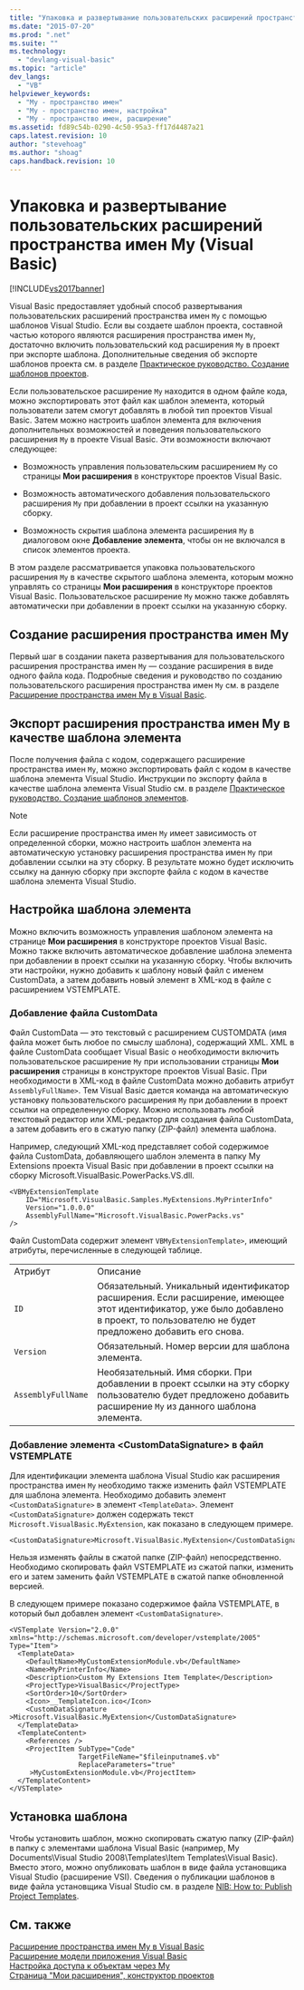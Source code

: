 ```yaml
---
title: "Упаковка и развертывание пользовательских расширений пространства имен My (Visual Basic) | Microsoft Docs"
ms.date: "2015-07-20"
ms.prod: ".net"
ms.suite: ""
ms.technology: 
  - "devlang-visual-basic"
ms.topic: "article"
dev_langs: 
  - "VB"
helpviewer_keywords: 
  - "My - пространство имен"
  - "My - пространство имен, настройка"
  - "My - пространство имен, расширение"
ms.assetid: fd89c54b-0290-4c50-95a3-ff17d4487a21
caps.latest.revision: 10
author: "stevehoag"
ms.author: "shoag"
caps.handback.revision: 10
---
```

# Упаковка и развертывание пользовательских расширений пространства имен My (Visual Basic)
[!INCLUDE[vs2017banner](../../../visual-basic/includes/vs2017banner.md)]

Visual Basic предоставляет удобный способ развертывания пользовательских расширений пространства имен `My` с помощью шаблонов Visual Studio.  Если вы создаете шаблон проекта, составной частью которого являются расширения пространства имен `My`, достаточно включить пользовательский код расширения `My` в проект при экспорте шаблона.  Дополнительные сведения об экспорте шаблонов проекта см. в разделе [Практическое руководство. Создание шаблонов проектов](../Topic/How%20to:%20Create%20Project%20Templates.md).  
  
 Если пользовательское расширение `My` находится в одном файле кода, можно экспортировать этот файл как шаблон элемента, который пользователи затем смогут добавлять в любой тип проектов Visual Basic.  Затем можно настроить шаблон элемента для включения дополнительных возможностей и поведения пользовательского расширения `My` в проекте Visual Basic.  Эти возможности включают следующее:  
  
-   Возможность управления пользовательским расширением `My` со страницы **Мои расширения** в конструкторе проектов Visual Basic.  
  
-   Возможность автоматического добавления пользовательского расширения `My` при добавлении в проект ссылки на указанную сборку.  
  
-   Возможность скрытия шаблона элемента расширения `My` в диалоговом окне **Добавление элемента**, чтобы он не включался в список элементов проекта.  
  
 В этом разделе рассматривается упаковка пользовательского расширения `My` в качестве скрытого шаблона элемента, которым можно управлять со страницы **Мои расширения** в конструкторе проектов Visual Basic.  Пользовательское расширение `My` можно также добавлять автоматически при добавлении в проект ссылки на указанную сборку.  
  
## Создание расширения пространства имен My  
 Первый шаг в создании пакета развертывания для пользовательского расширения пространства имен `My` — создание расширения в виде одного файла кода.  Подробные сведения и руководство по созданию пользовательского расширения пространства имен `My` см. в разделе [Расширение пространства имен My в Visual Basic](../../../visual-basic/developing-apps/customizing-extending-my/extending-the-my-namespace.md).  
  
## Экспорт расширения пространства имен My в качестве шаблона элемента  
 После получения файла с кодом, содержащего расширение пространства имен `My`, можно экспортировать файл с кодом в качестве шаблона элемента Visual Studio.  Инструкции по экспорту файла в качестве шаблона элемента Visual Studio см. в разделе [Практическое руководство. Создание шаблонов элементов](../Topic/How%20to:%20Create%20Item%20Templates.md).  
  
> [!NOTE]
>  Если расширение пространства имен `My` имеет зависимость от определенной сборки, можно настроить шаблон элемента на автоматическую установку расширения пространства имен `My` при добавлении ссылки на эту сборку.  В результате можно будет исключить ссылку на данную сборку при экспорте файла с кодом в качестве шаблона элемента Visual Studio.  
  
## Настройка шаблона элемента  
 Можно включить возможность управления шаблоном элемента на странице **Мои расширения** в конструкторе проектов Visual Basic.  Можно также включить автоматическое добавление шаблона элемента при добавлении в проект ссылки на указанную сборку.  Чтобы включить эти настройки, нужно добавить к шаблону новый файл с именем CustomData, а затем добавить новый элемент в XML\-код в файле с расширением VSTEMPLATE.  
  
### Добавление файла CustomData  
 Файл CustomData — это текстовый с расширением CUSTOMDATA \(имя файла может быть любое по смыслу шаблона\), содержащий XML.  XML в файле CustomData сообщает Visual Basic о необходимости включить пользовательское расширение `My` при использовании страницы **Мои расширения** страницы в конструкторе проектов Visual Basic.  При необходимости в XML\-код в файле CustomData можно добавить атрибут `AssemblyFullName>`.  Тем Visual Basic дается команда на автоматическую установку пользовательского расширения `My` при добавлении в проект ссылки на определенную сборку.  Можно использовать любой текстовый редактор или XML\-редактор для создания файла CustomData, а затем добавить его в сжатую папку \(ZIP\-файл\) элемента шаблона.  
  
 Например, следующий XML\-код представляет собой содержимое файла CustomData, добавляющего шаблон элемента в папку My Extensions проекта Visual Basic при добавлении в проект ссылки на сборку Microsoft.VisualBasic.PowerPacks.VS.dll.  
  
```  
<VBMyExtensionTemplate   
    ID="Microsoft.VisualBasic.Samples.MyExtensions.MyPrinterInfo"   
    Version="1.0.0.0"  
    AssemblyFullName="Microsoft.VisualBasic.PowerPacks.vs"  
/>  
```  
  
 Файл CustomData содержит элемент `VBMyExtensionTemplate>`, имеющий атрибуты, перечисленные в следующей таблице.  
  
|||  
|-|-|  
|Атрибут|Описание|  
|`ID`|Обязательный.  Уникальный идентификатор расширения.  Если расширение, имеющее этот идентификатор, уже было добавлено в проект, то пользователю не будет предложено добавить его снова.|  
|`Version`|Обязательный.  Номер версии для шаблона элемента.|  
|`AssemblyFullName`|Необязательный.  Имя сборки.  При добавлении в проект ссылки на эту сборку пользователю будет предложено добавить расширение `My` из данного шаблона элемента.|  
  
### Добавление элемента \<CustomDataSignature\> в файл VSTEMPLATE  
 Для идентификации элемента шаблона Visual Studio как расширения пространства имен `My` необходимо также изменить файл VSTEMPLATE для шаблона элемента.  Необходимо добавить элемент `<CustomDataSignature>` в элемент `<TemplateData>`.  Элемент `<CustomDataSignature>` должен содержать текст `Microsoft.VisualBasic.MyExtension`, как показано в следующем примере.  
  
```  
<CustomDataSignature>Microsoft.VisualBasic.MyExtension</CustomDataSignature>  
```  
  
 Нельзя изменять файлы в сжатой папке \(ZIP\-файл\) непосредственно.  Необходимо скопировать файл VSTEMPLATE из сжатой папки, изменить его и затем заменить файл VSTEMPLATE в сжатой папке обновленной версией.  
  
 В следующем примере показано содержимое файла VSTEMPLATE, в который был добавлен элемент `<CustomDataSignature>`.  
  
```  
<VSTemplate Version="2.0.0" xmlns="http://schemas.microsoft.com/developer/vstemplate/2005" Type="Item">  
  <TemplateData>  
    <DefaultName>MyCustomExtensionModule.vb</DefaultName>  
    <Name>MyPrinterInfo</Name>  
    <Description>Custom My Extensions Item Template</Description>  
    <ProjectType>VisualBasic</ProjectType>  
    <SortOrder>10</SortOrder>  
    <Icon>__TemplateIcon.ico</Icon>  
    <CustomDataSignature       >Microsoft.VisualBasic.MyExtension</CustomDataSignature>  
  </TemplateData>  
  <TemplateContent>  
    <References />  
    <ProjectItem SubType="Code"   
                 TargetFileName="$fileinputname$.vb"  
                 ReplaceParameters="true"  
     >MyCustomExtensionModule.vb</ProjectItem>  
  </TemplateContent>  
</VSTemplate>  
```  
  
## Установка шаблона  
 Чтобы установить шаблон, можно скопировать сжатую папку \(ZIP\-файл\) в папку с элементами шаблона Visual Basic \(например, My Documents\\Visual Studio 2008\\Templates\\Item Templates\\Visual Basic\).  Вместо этого, можно опубликовать шаблон в виде файла установщика Visual Studio \(расширение VSI\).  Сведения о публикации шаблонов в виде файла установщика Visual Studio см. в разделе [NIB: How to: Publish Project Templates](http://msdn.microsoft.com/ru-ru/b9087f58-64e9-4767-bf54-e3bf40d63b20).  
  
## См. также  
 [Расширение пространства имен My в Visual Basic](../../../visual-basic/developing-apps/customizing-extending-my/extending-the-my-namespace.md)   
 [Расширение модели приложения Visual Basic](../../../visual-basic/developing-apps/customizing-extending-my/extending-the-visual-basic-application-model.md)   
 [Настройка доступа к объектам через My](../../../visual-basic/developing-apps/customizing-extending-my/customizing-which-objects-are-available-in-my.md)   
 [Страница "Мои расширения", конструктор проектов](/visual-studio/ide/reference/my-extensions-page-project-designer-visual-basic)